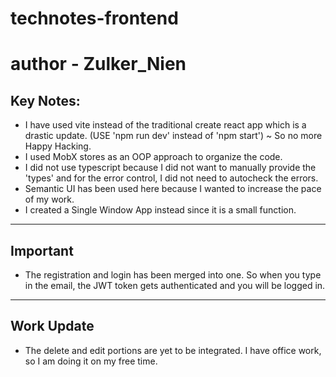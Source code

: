 # technotes-frontend
# author - Zulker_Nien

Key Notes:
---------
- I have used vite instead of the traditional create react app which is a drastic update. (USE 'npm run dev' instead of 'npm start')
  ~ So no more Happy Hacking.
- I used MobX stores as an OOP approach to organize the code.
- I did not use typescript because I did not want to manually provide the 'types' and for the error control, I did not need to autocheck the errors.
- Semantic UI has been used here because I wanted to increase the pace of my work.
- I created a Single Window App instead since it is a small function.

---------
Important
---------
- The registration and login has been merged into one. So when you type in the email, the JWT token gets authenticated and you will be logged in.


-----------
Work Update
-----------
- The delete and edit portions are yet to be integrated. I have office work, so I am doing it on my free time.
